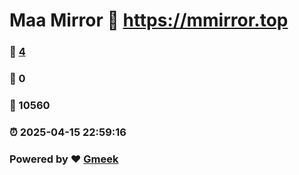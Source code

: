 # Maa Mirror :link: https://mmirror.top 
### :page_facing_up: [4](https://mmirror.top/tag.html) 
### :speech_balloon: 0 
### :hibiscus: 10560 
### :alarm_clock: 2025-04-15 22:59:16 
### Powered by :heart: [Gmeek](https://github.com/Meekdai/Gmeek)
